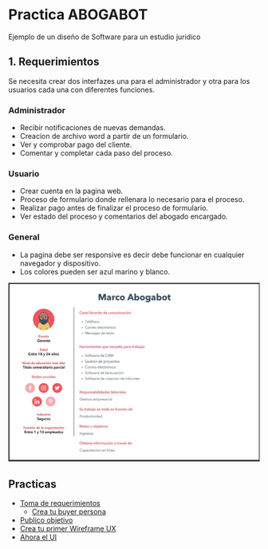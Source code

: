# Practica ABOGABOT
Ejemplo de un diseño de Software para un estudio juridico

## 1. Requerimientos
Se necesita crear dos interfazes una para el administrador y otra para los usuarios cada una con diferentes funciones.
### Administrador
- Recibir notificaciones de nuevas demandas.
- Creacion de archivo word a partir de un formulario.
- Ver y comprobar pago del cliente.
- Comentar y completar cada paso del proceso.

### Usuario
- Crear cuenta en la pagina web.
- Proceso de formulario donde rellenara lo necesario para el proceso.
- Realizar pago antes de finalizar el proceso de formulario.
- Ver estado del proceso y comentarios del abogado encargado.

### General
- La pagina debe ser responsive es decir debe funcionar en cualquier navegador y dispositivo.
- Los colores pueden ser azul marino y blanco.

![Buyer persona_1](https://github.com/JosueMalla/MisionFrontEnd/blob/main/01%20-%20INTRO/Actividad/Marco%20abogabot.JPG)
## Practicas
  - [Toma de requerimientos](./1.-requerimientos.md)
    - [Crea tu buyer persona](./2.-buyerPersona.md)
  - [Publico objetivo](./3.-publicoObjetivo.md)
  - [Crea tu primer Wireframe UX](./4.-wireframe.md)
  - [Ahora el UI](./5.-ui.md)
